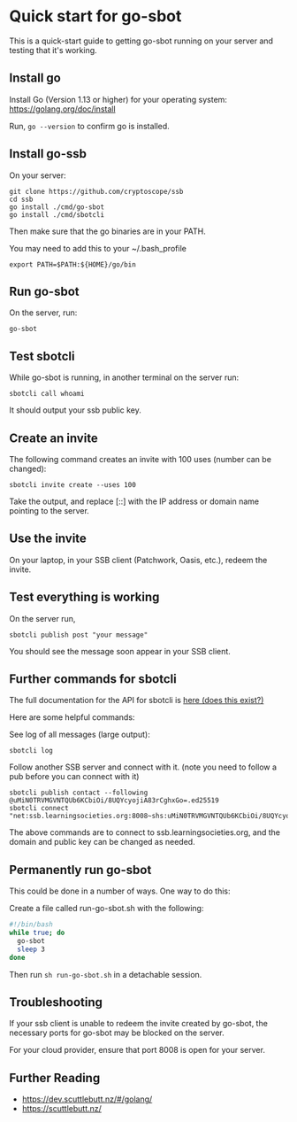 <!--
SPDX-FileCopyrightText: 2021 The Go-SSB Authors

SPDX-License-Identifier: MIT
-->

# Quick start for go-sbot

This is a quick-start guide to getting go-sbot running on your server and testing that it's working. 

## Install go

Install Go (Version 1.13 or higher) for your operating system: https://golang.org/doc/install

Run, 
`go --version`
to confirm go is installed.

## Install go-ssb

On your server:
```
git clone https://github.com/cryptoscope/ssb
cd ssb
go install ./cmd/go-sbot
go install ./cmd/sbotcli
```

Then make sure that the go binaries are in your PATH. 

You may need to add this to your ~/.bash_profile
```
export PATH=$PATH:${HOME}/go/bin
```

## Run go-sbot 

On the server, run:
```
go-sbot 
```

## Test sbotcli 

While go-sbot is running, in another terminal on the server run:
```
sbotcli call whoami 
```

It should output your ssb public key. 


## Create an invite

The following command creates an invite with 100 uses (number can be changed):
```
sbotcli invite create --uses 100
```

Take the output, and replace [::] with the IP address or domain name pointing to the server. 


## Use the invite 

On your laptop, in your SSB client (Patchwork, Oasis, etc.), redeem the invite. 


## Test everything is working 

On the server run, 
```
sbotcli publish post "your message"
```

You should see the message soon appear in your SSB client. 


## Further commands for sbotcli 

The full documentation for the API for sbotcli is [here (does this exist?)]()

Here are some helpful commands:

See log of all messages (large output):
```
sbotcli log 
```

Follow another SSB server and connect with it. (note you need to follow a pub before you can connect with it)
```
sbotcli publish contact --following @uMiN0TRVMGVNTQUb6KCbiOi/8UQYcyojiA83rCghxGo=.ed25519
sbotcli connect "net:ssb.learningsocieties.org:8008~shs:uMiN0TRVMGVNTQUb6KCbiOi/8UQYcyojiA83rCghxGo="
```

The above commands are to connect to ssb.learningsocieties.org, and the domain and public key can be changed as needed. 


## Permanently run go-sbot 

This could be done in a number of ways. One way to do this:

Create a file called run-go-sbot.sh with the following:
```bash
#!/bin/bash
while true; do
  go-sbot 
  sleep 3
done
```

Then run `sh run-go-sbot.sh` in a detachable session. 


## Troubleshooting 

If your ssb client is unable to redeem the invite created by go-sbot, 
the necessary ports for go-sbot may be blocked on the server. 

For your cloud provider, ensure that port 8008 is open for your server. 


## Further Reading

- https://dev.scuttlebutt.nz/#/golang/
- https://scuttlebutt.nz/




